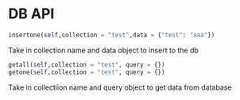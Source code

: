 # DB API

```python
insertone(self,collection = "test",data = {"test": "aaa"})
```
Take in collection name and data object to insert to the db

```python
getall(self,collection = "test", query = {})
getone(self,collection = "test", query = {})
```
Take in collectiion name and query object to get data from database
